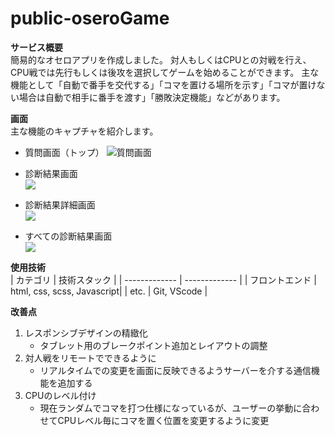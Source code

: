 # public-oseroGame

**サービス概要**  
簡易的なオセロアプリを作成しました。
対人もしくはCPUとの対戦を行え、CPU戦では先行もしくは後攻を選択してゲームを始めることができます。
主な機能として「自動で番手を交代する」「コマを置ける場所を示す」「コマが置けない場合は自動で相手に番手を渡す」「勝敗決定機能」などがあります。 
  
**画面**  
主な機能のキャプチャを紹介します。

* 質問画面（トップ）
<kbd><img alt="質問画面" src="https://github.com/champaya/public-alcohol-type/assets/159685650/8079b847-6d83-483a-87a7-cacb9dd168c0"></kbd>
  
* 診断結果画面  
<kbd><img src="https://github.com/champaya/public-alcohol-type/assets/159685650/14195476-c335-423d-9c55-ddbfb2505c20"></kbd>
  
* 診断結果詳細画面  
<kbd><img src="https://github.com/champaya/public-alcohol-type/assets/159685650/e8979d30-feba-4c52-9634-82c729f6f2b0"></kbd>
  
* すべての診断結果画面  
<kbd><img src="https://github.com/champaya/public-alcohol-type/assets/159685650/0df8689c-4e31-4f2f-baf8-89effb52905e"></kbd>

**使用技術**  
| カテゴリ  | 技術スタック |
| ------------- | ------------- |
| フロントエンド | html, css, scss, Javascript|
| etc.  | Git, VScode  |

**改善点**  
1. レスポンシブデザインの精緻化  
    * タブレット用のブレークポイント追加とレイアウトの調整  
2. 対人戦をリモートでできるように
    * リアルタイムでの変更を画面に反映できるようサーバーを介する通信機能を追加する
3. CPUのレベル付け
    * 現在ランダムでコマを打つ仕様になっているが、ユーザーの挙動に合わせてCPUレベル毎にコマを置く位置を変更するように変更

